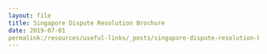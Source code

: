 ```yaml
---
layout: file
title: Singapore Dispute Resolution Brochure
date: 2019-07-01
permalink:/resources/useful-links/_posts/singapore-dispute-resolution-brochure-july-2019.pdf
---
```

